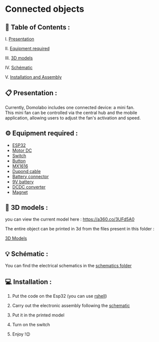 # Connected objects 

## 📌 Table of Contents :

I. [Presentation](#📋-presentation)

II. [Equipment required](#⚙️-system-architecture)

III. [3D models](#💻-installation) 

IV. [Schématic](#💻-installation) 

V. [Installation and Assembly](#💻-installation) 

## 📋 Presentation :
Currently, Domolabo includes one connected device: a mini fan. <br>This mini fan can be controlled via the central hub and the mobile application, allowing users to adjust the fan's activation and speed.

## ⚙️ Equipment required :

- [ESP32](https://www.amazon.fr/JZK-développement-dantenne-Bluetooth-Batterie/dp/B071JR9WS9/ref=sr_1_9?__mk_fr_FR=ÅMÅŽÕÑ&crid=1X1GUMHSZ09LX&dib=eyJ2IjoiMSJ9.WCOjNJnOCaxWwqfJwnFlpMRPewvZIcY9yC1zzaI-mHULyqTkyY8NYd-RHyxFs0ZpJ4StpwOYnI6J48T5egHuN7dMJzEHUjAnu3_TM6V-RFiWM-flO1Ww2CmPMuF5cmlzjhGMHJdSbLLsQl3ID1RyDXTK1kyW1npQ6Fdd3guuEiQTj5VvxQdNis0zRmq4FH326MGpgX6uBZbXntSyc6S8qRQiTPqRIYVQwFVvU_-io4pKK4zkg2Hqc1KshjZ3QGFGRbhLKL16pPv6cZEMp9myWNQZ9kDOzfaobDsBHjkB6Ik.bYSpHdQrGKugm5NCQ1VcycZmsR8E52ZnZTF957Du3rs&dib_tag=se&keywords=esp32&qid=1716073219&sprefix=iesp32%2Caps%2C85&sr=8-9)
- [Motor DC](https://www.amazon.fr/DC3V-12V-Moteur-Voiture-Motrices-robotique/dp/B0BDQMV4CQ/ref=sr_1_24?__mk_fr_FR=ÅMÅŽÕÑ&crid=20LJI8Q2FK21&dib=eyJ2IjoiMSJ9.N8Ez_hZfz_66Fol_BUQUtx7siIgU9V3QkBdKuo2TNkszv-LfCsP2cUMKy8WfCI-9Ex-VyQRr7MjPc5X0HtzqYRksdrv-uW9kd7HU639Y4tZ9W0oHcKBc6UG4hoTPQD_p-Fpa9HnutQOaIT45tne9b9K-Gvy3LRFblOG6nLHXNY6oLoDbj1uFfJGwoJD8ljKGB119sp2_2VKSGeNEt-w6mVe1Vb-KDHjQ73I8VSorun88eUo8BP2H1YaMavixAe8xyZf5_LOD-3P_q8MMRdPfjie7VazwPwpW1N1MZZ_FQ40.FO5AQg7RG37DeVHIwe4jbKL4t03UPgETi3Q01VQwdSQ&dib_tag=se&keywords=moteur+dc&qid=1716073391&sprefix=moteur+dc%2Caps%2C87&sr=8-24)
- [Switch](https://www.amazon.fr/Gebildet-Interrupteur-Commutateur-Micro-Interrupteur-Verrouillage/dp/B07Z4RW9X6/ref=sr_1_8?__mk_fr_FR=ÅMÅŽÕÑ&crid=QUICSRBQG738&dib=eyJ2IjoiMSJ9.ZCMKzsk5YAezroeS-NcRE18PtreoyPJ2oWltL11MIbhiSKqZEdEf9-Enn1jINVg9YIeH8LH2Jp9kvIhiml4f-sqq0MztFOqtsPQs10O_stLesobpvuEcxvT6wyt47mHOHvTcWHirArPOXmhA9BrjU4tP8bppv-bHLQ0wKqqZ4HGtWZq2XGxaUoWNFKYG-DHaBIdsgPAsROSpSXb2MAKXsWHgVgVa0_dGp6avvUyDG3Wy40bFYA7bM1xKN8eAakb2Eb8AxsUoUANQYCMwLsm4UephzdxOWPuwxoaPPA1b3-I.Pw0FZbqCqwwNPmGGJEYae8u3EmNv_f_qoaf66sN4aEg&dib_tag=se&keywords=commutateur+a+glissiere&qid=1716073560&sprefix=commutateur+a+glissiere%2Caps%2C93&sr=8-8)
- [Button](https://www.amazon.fr/Interrupteurs-Bouton-poussoir-Assortiment-dInterrupteurs-Interrupteur/dp/B0B8ZRVJG8/ref=sr_1_5?__mk_fr_FR=ÅMÅŽÕÑ&crid=11O8YDFMRGST1&dib=eyJ2IjoiMSJ9.ZuIDdmcPFvanlbT63Vz0uvL73ja91pZJarmmypFuHU5TO_TlQg35Pw-BJUddlZeSLsRM_x6vmAYEv4o4brT8kGq_zfQRCiH58SbpoApUN1ElnbN5aPqEo1vVeoeYaVQiB8-P3MOt4QDzooPhRYG7kR27JWnXf0bPBi56SibMR6ODYRa17GIU9dPkd1zeE74BPlaz7muFxJKK4o1anxzPI9ZEvrPPWC8XGweoXCFsyLzDpaVFwc9fGaa_mniHm5FNfcMHCUud1HZwmf0268x8KCPG08oN6Bu96EQnkILGkcc.wjIha-V4B1Kv8Ge7EDVnbL4SWNiP12BF8ljh5HknbRY&dib_tag=se&keywords=switch+button&qid=1716073461&sprefix=switch+button%2Caps%2C86&sr=8-5)
- [MX1616](https://www.amazon.ca/-/fr/CANADUINO®-pilotes-moteur-MX1616-TC1508A/dp/B09TYBRQZG)
- [Dupond cable](https://www.amazon.fr/Elegoo-Breadboard-Femelle-Longueur-Arduino/dp/B01JD5WCG2/ref=sr_1_5?__mk_fr_FR=ÅMÅŽÕÑ&crid=2I5PL2B2K5BZK&dib=eyJ2IjoiMSJ9.s8dXeZGC6G2PoYh3lqEXHoU5G5__ot-EnLbx2sdQ4fJnHfvU-BVziZ5dSkoNiNLUF49szgm65TUx5ntTvJm5EJm4YmjGMCAc0HsIULwZ9s3lR-7-rWQd7cOp8msCCWuzKxMAe-zYM_OwPxfoQj43-EFYTQHFRn1tr_WqlM4HF-HhdYQrhLvIy9a5fLdI1vr-Wkuz_x9EcY5qUbvgEbZ0gn6KDq6VD7ksk4xVOVsIuxcN2u12heyeeGU7QkEzd-lkv8Ch6wJ76dtP_luTy87yF2XIHU3ThybNnUNSLtM4p5s.Mal-073-PNfRlcYeuivU0Bp8Tgy4itWI9j7Vl6_MAtM&dib_tag=se&keywords=cable+dupont&qid=1716073582&sprefix=cable+dupond%2Caps%2C83&sr=8-5)
- [Battery connector](https://www.amazon.fr/HeyNana-supports-connecteur-clip-batterie/dp/B0919H1113/ref=sr_1_5?__mk_fr_FR=ÅMÅŽÕÑ&crid=1MJN6O1J52P9M&dib=eyJ2IjoiMSJ9.nRoejk_aQ1wS6k86fwrebdqybadZC3zhLxF9J-CSDFNU7b6601s86FWNe0dHd93EV5S6RzOmwCx5qpc-07UnMl7Y-8u0gCCFIlVXSRyDRs0T__CimoCvV2S0ccCo5Gndq3A-sBRK6KU2XRYr4fY9lHmcVmTDykfDmyOUiZjE_L4HBDoV50l9xNqc9QHcdugqfQdeFp5AxwOUa30sDF288_WgS2F0dmlR5Kil125jeWY8QOBQMMrM5gzydG_NiSV9YcSeAqjpP5Z1fgzpEeL8m8lN9rBMqo4gZ3ljFzoqo80.WvNV6-wmPce8uC61odjh-aqh9G_GzqbqpsV3m15VjRQ&dib_tag=se&keywords=connecteur+pile+9v&qid=1716073594&sprefix=connecteur+pile+9v%2Caps%2C84&sr=8-5)
- [9V battery](https://www.amazon.fr/HeyNana-supports-connecteur-clip-batterie/dp/B0919H1113/ref=sr_1_5?__mk_fr_FR=ÅMÅŽÕÑ&crid=1MJN6O1J52P9M&dib=eyJ2IjoiMSJ9.nRoejk_aQ1wS6k86fwrebdqybadZC3zhLxF9J-CSDFNU7b6601s86FWNe0dHd93EV5S6RzOmwCx5qpc-07UnMl7Y-8u0gCCFIlVXSRyDRs0T__CimoCvV2S0ccCo5Gndq3A-sBRK6KU2XRYr4fY9lHmcVmTDykfDmyOUiZjE_L4HBDoV50l9xNqc9QHcdugqfQdeFp5AxwOUa30sDF288_WgS2F0dmlR5Kil125jeWY8QOBQMMrM5gzydG_NiSV9YcSeAqjpP5Z1fgzpEeL8m8lN9rBMqo4gZ3ljFzoqo80.WvNV6-wmPce8uC61odjh-aqh9G_GzqbqpsV3m15VjRQ&dib_tag=se&keywords=connecteur+pile+9v&qid=1716073594&sprefix=connecteur+pile+9v%2Caps%2C84&sr=8-5)
- [DCDC converter](https://www.amazon.fr/Convertisseur-Abaisseur-Converter-Alimentation-Réglable/dp/B08LVZL61S/ref=sr_1_5?__mk_fr_FR=ÅMÅŽÕÑ&crid=12W5JBOAQTPK4&dib=eyJ2IjoiMSJ9.8bF51y6CAAg_VSy7tL93ioOBOYPjKCL4FS2SRJp2u1wbcS7hJ5TwUZZAyTAdbbcSF6NpukObWqjhS388W8i6F7bEebivonnDNKZwKKlm4iOtdfUkhpQrGWUv6KF4p2m5ikAeICp87T48OCNDDYp7P2yRT2q2nJUs-P8jIQ5SgyO4BIjWRo7X8KC8OGDo4JJNxqKuOOtuwd9jf5wcaTUr9tJ7udG0gYsmtnqsaqo14p_gTbwjNJnStLkd-7lnXWXfeXOzWy2zw8z1xYTwGQ5pCwfFIi1MOkb2TaPlJeexZKQ.BreVJ3JgcmmgHj86IsYK93htNY6FpmgiXn7eKwrmB8c&dib_tag=se&keywords=convertisseur+dc+dc&qid=1716073627&sprefix=convertisseur+dcdc%2Caps%2C86&sr=8-5)
- [Magnet](https://www.amazon.fr/Sapphome-Réfrigérateur-Puissants-Métalliques-Calendrier/dp/B0BX3VVFGX/ref=sr_1_5?__mk_fr_FR=ÅMÅŽÕÑ&crid=1UWO0NDX9DQUU&dib=eyJ2IjoiMSJ9.-EWQbQsLevx-drI38-admkr7h1PAkuhLQKzTs-ESwqI8jjQ7G98SV-OkM_WeH9UeO9bVMCtqM9vFUQugWLEVL8Y8B9WpuuLZIXtGuFxJDwXwh-9zeb7q55ko985IYoF1HPd_lLI60c7qi4f3CyPnnWWVveryM9IaCr3kOrGaUx8AfriKsheWcIYzdUam4Q2hPt9a2iRLH0L7bpyfYPCDFabyHFvU8OEZHl4fUp1TUc7qeqcP3HCgcnl-E6w0zbd16Oh_pAU3EZdIz3ElGpDa8ribd_wUvW9ItYQaIK96QMU.omjoh481TssyGKypHPEB7zUpWP4B6c2BIp65aUnd864&dib_tag=se&keywords=aimants&qid=1716073865&sprefix=aimants%2Caps%2C82&sr=8-5)

## 🔰 3D models :
you can view the current model here : https://a360.co/3UFd5A0

The entire object can be printed in 3d from the files present in this folder :

[3D Models](/Connected_objects/Fan/3D_models/)

## 💡 Schématic :

You can find the electrical schematics in the [schematics folder](/SCH)

## 💻 Installation :

1. Put the code on the Esp32 (you can use [rshell](https://micropython.fr/05.outils/terminal_serie/rshell/))

2. Carry out the electronic assembly following the [schematic](/Connected_objects/Fan/SCH/) 

3. Put it in the printed model

4. Turn on the switch

5. Enjoy !😉
